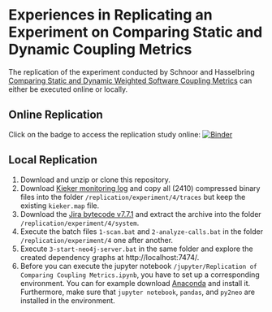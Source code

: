 # Experiences in Replicating an Experiment on Comparing Static and Dynamic Coupling Metrics

The replication of the experiment conducted by Schnoor and Hasselbring [Comparing Static and Dynamic Weighted Software Coupling Metrics](https://www.mdpi.com/2073-431X/9/2/24) can either be executed online or locally.

## Online Replication 

Click on the badge to access the replication study online: [![Binder](https://mybinder.org/badge_logo.svg)](https://mybinder.org/v2/gh/softvis-research/coupling-metrics-replication/HEAD?filepath=%2Fjupyter%2F)

## Local Replication

1. Download and unzip or clone this repository.
2. Download [Kieker monitoring log](https://doi.org/10.5281/zenodo.3648269) and copy all (2410) compressed binary files into the folder `/replication/experiment/4/traces` but keep the existing `kieker.map` file.
3. Download the [Jira bytecode v7.7.1](https://www.atlassian.com/software/jira/downloads/binary/atlassian-jira-software-7.7.1.tar.gz) and extract the archive into the folder `/replication/experiment/4/system`.  
4. Execute the batch files `1-scan.bat` and `2-analyze-calls.bat` in the folder `/replication/experiment/4` one after another.
5. Execute `3-start-neo4j-server.bat` in the same folder and explore the created dependency graphs at http://localhost:7474/.
6. Before you can execute the jupyter notebook `/jupyter/Replication of Comparing Coupling Metrics.ipynb`, you have to set up a corresponding environment. You can for example download [Anaconda](https://www.anaconda.com/products/individual) and install it. Furthermore, make sure that `jupyter notebook`, `pandas`, and `py2neo` are installed in the environment.


